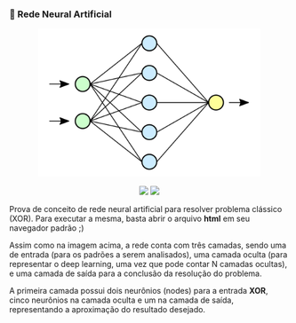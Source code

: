 ### 🤖 Rede Neural Artificial

<p align='center'>
    <img src="neural-network.svg" width='400px' >
</p>

<p align="center">
    <img src="https://img.shields.io/github/languages/count/melchisedech333/xor-neural-network?style=for-the-badge" >
    <img src="https://img.shields.io/github/repo-size/melchisedech333/xor-neural-network?style=for-the-badge" >
</p>

Prova de conceito de rede neural artificial para resolver problema clássico (XOR).
Para executar a mesma, basta abrir o arquivo <b>html</b> em seu navegador padrão ;)

Assim como na imagem acima, a rede conta com três camadas, sendo uma de entrada (para os padrões a serem analisados), uma camada oculta (para representar o deep learning, uma vez que pode contar N camadas ocultas), e uma camada de saída para a conclusão da resolução do problema.

A primeira camada possui dois neurônios (nodes) para a entrada <b>XOR</b>, cinco neurônios na camada oculta e um na camada de saída, representando a aproximação do resultado desejado.


